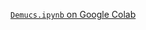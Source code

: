 [`Demucs.ipynb` on Google Colab](https://colab.research.google.com/github/mikeoliphant/demucs-colab/blob/main/Demucs.ipynb) 
